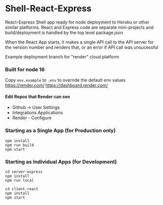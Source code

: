 # Shell-React-Express

React-Express Shell app ready for node deployment to Heroku or other similar platforms.  React and Express code are separate mini-projects and build/deployment is handled by the top level package.json

When the React App starts, it makes a single API call to the API server for the version number and renders that, or an error if API call was unsucessful

Example deployment branch for "render" cloud platform

### Built for node 16

Copy `env.example` to `.env` to override the default env values
https://render.com/
https://dashboard.render.com/
#### Edit Repos that Render can see
- Github -> User Settings
- Integrations.Applications
- Render - Configure


### Starting as a Single App (for Production only)
```
npm install
npm run build
npm start
```

### Starting as Individual Apps (for Development)
```
cd server-express
npm install
npm run local

cd client-react
npm install
npm start
```